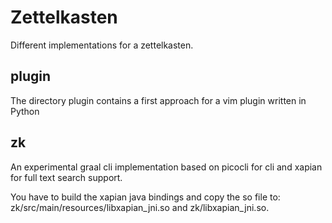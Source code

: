 # Zettelkasten

Different implementations for a zettelkasten.

## plugin

The directory plugin contains a first approach for a vim plugin written in Python

## zk

An experimental  graal cli implementation based on picocli for cli and xapian for full text search support.

You have to build the xapian java bindings and copy the so file to: zk/src/main/resources/libxapian_jni.so and zk/libxapian_jni.so.

